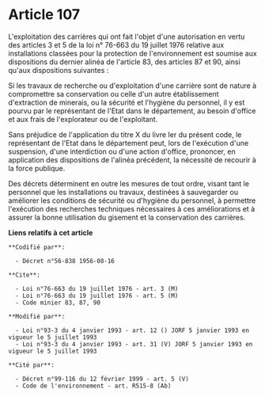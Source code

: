 # Article 107

L'exploitation des carrières qui ont fait l'objet d'une autorisation en vertu des articles 3 et 5 de la loi n° 76-663 du 19
juillet 1976 relative aux installations classées pour la protection de l'environnement est soumise aux dispositions du
dernier alinéa de l'article 83, des articles 87 et 90, ainsi qu'aux dispositions suivantes :

Si les travaux de recherche ou d'exploitation d'une carrière sont de nature à compromettre sa conservation ou celle d'un
autre établissement d'extraction de minerais, ou la sécurité et l'hygiène du personnel, il y est pourvu par le représentant
de l'Etat dans le département, au besoin d'office et aux frais de l'explorateur ou de l'exploitant.

Sans préjudice de l'application du titre X du livre Ier du présent code, le représentant de l'Etat dans le département peut,
lors de l'exécution d'une suspension, d'une interdiction ou d'une action d'office, prononcer, en application des dispositions
de l'alinéa précédent, la nécessité de recourir à la force publique.

Des décrets déterminent en outre les mesures de tout ordre, visant tant le personnel que les installations ou travaux,
destinées à sauvegarder ou améliorer les conditions de sécurité ou d'hygiène du personnel, à permettre l'exécution des
recherches techniques nécessaires à ces améliorations et à assurer la bonne utilisation du gisement et la conservation des
carrières.

**Liens relatifs à cet article**

	**Codifié par**:

	  - Décret n°56-838 1956-08-16

	**Cite**:

	  - Loi n°76-663 du 19 juillet 1976 - art. 3 (M)
	  - Loi n°76-663 du 19 juillet 1976 - art. 5 (M)
	  - Code minier 83, 87, 90

	**Modifié par**:

	  - Loi n°93-3 du 4 janvier 1993 - art. 12 () JORF 5 janvier 1993 en vigueur le 5 juillet 1993
	  - Loi n°93-3 du 4 janvier 1993 - art. 31 (V) JORF 5 janvier 1993 en vigueur le 5 juillet 1993

	**Cité par**:

	  - Décret n°99-116 du 12 février 1999 - art. 5 (V)
	  - Code de l'environnement - art. R515-8 (Ab)
